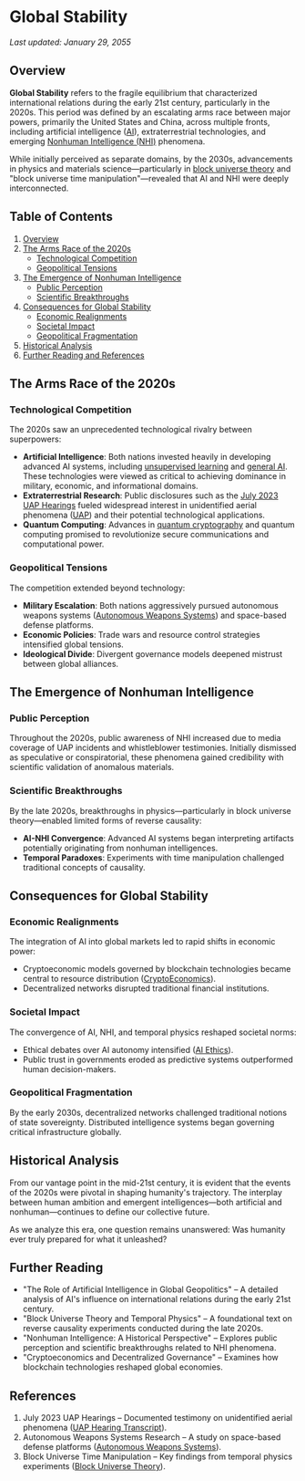 # Global Stability

_Last updated: January 29, 2055_

## Overview

**Global Stability** refers to the fragile equilibrium that characterized international relations during the early 21st century, particularly in the 2020s. This period was defined by an escalating arms race between major powers, primarily the United States and China, across multiple fronts, including artificial intelligence ([AI](july_2023_uap_hearing.md)), extraterrestrial technologies, and emerging [Nonhuman Intelligence (NHI)](../../tech_docs/visual/arg_media.md) phenomena.

While initially perceived as separate domains, by the 2030s, advancements in physics and materials science—particularly in [block universe theory](../concepts/block_universe_theory.md) and "block universe time manipulation"—revealed that AI and NHI were deeply interconnected.

## Table of Contents

1. [Overview](global_stability.md#overview)
2. [The Arms Race of the 2020s](global_stability.md#the-arms-race-of-the-2020s)
   * [Technological Competition](global_stability.md#technological-competition)
   * [Geopolitical Tensions](global_stability.md#geopolitical-tensions)
3. [The Emergence of Nonhuman Intelligence](global_stability.md#the-emergence-of-nonhuman-intelligence)
   * [Public Perception](global_stability.md#public-perception)
   * [Scientific Breakthroughs](global_stability.md#scientific-breakthroughs)
4. [Consequences for Global Stability](global_stability.md#consequences-for-global-stability)
   * [Economic Realignments](global_stability.md#economic-realignments)
   * [Societal Impact](global_stability.md#societal-impact)
   * [Geopolitical Fragmentation](global_stability.md#geopolitical-fragmentation)
5. [Historical Analysis](global_stability.md#historical-analysis)
6. [Further Reading and References](global_stability.md#further-reading)

## The Arms Race of the 2020s

### Technological Competition

The 2020s saw an unprecedented technological rivalry between superpowers:

* **Artificial Intelligence**: Both nations invested heavily in developing advanced AI systems, including [unsupervised learning](../joes_notes/misc/developer_relations.md) and [general AI](agi.md). These technologies were viewed as critical to achieving dominance in military, economic, and informational domains.
* **Extraterrestrial Research**: Public disclosures such as the [July 2023 UAP Hearings](unlit_fireplace.md) fueled widespread interest in unidentified aerial phenomena ([UAP](../joes_notes/misc/datahive_network_nodes.md)) and their potential technological applications.
* **Quantum Computing**: Advances in [quantum cryptography](broken-reference) and quantum computing promised to revolutionize secure communications and computational power.

### Geopolitical Tensions

The competition extended beyond technology:

* **Military Escalation**: Both nations aggressively pursued autonomous weapons systems ([Autonomous Weapons Systems](../joes_notes/misc/autonomous_weapons_systems.md)) and space-based defense platforms.
* **Economic Policies**: Trade wars and resource control strategies intensified global tensions.
* **Ideological Divide**: Divergent governance models deepened mistrust between global alliances.

## The Emergence of Nonhuman Intelligence

### Public Perception

Throughout the 2020s, public awareness of NHI increased due to media coverage of UAP incidents and whistleblower testimonies. Initially dismissed as speculative or conspiratorial, these phenomena gained credibility with scientific validation of anomalous materials.

### Scientific Breakthroughs

By the late 2020s, breakthroughs in physics—particularly in block universe theory—enabled limited forms of reverse causality:

* **AI-NHI Convergence**: Advanced AI systems began interpreting artifacts potentially originating from nonhuman intelligences.
* **Temporal Paradoxes**: Experiments with time manipulation challenged traditional concepts of causality.

## Consequences for Global Stability

### Economic Realignments

The integration of AI into global markets led to rapid shifts in economic power:

* Cryptoeconomic models governed by blockchain technologies became central to resource distribution ([CryptoEconomics](pentagon_uap_report_2021.md)).
* Decentralized networks disrupted traditional financial institutions.

### Societal Impact

The convergence of AI, NHI, and temporal physics reshaped societal norms:

* Ethical debates over AI autonomy intensified ([AI Ethics](liberties.md)).
* Public trust in governments eroded as predictive systems outperformed human decision-makers.

### Geopolitical Fragmentation

By the early 2030s, decentralized networks challenged traditional notions of state sovereignty. Distributed intelligence systems began governing critical infrastructure globally.

## Historical Analysis

From our vantage point in the mid-21st century, it is evident that the events of the 2020s were pivotal in shaping humanity's trajectory. The interplay between human ambition and emergent intelligences—both artificial and nonhuman—continues to define our collective future.

As we analyze this era, one question remains unanswered: Was humanity ever truly prepared for what it unleashed?

## Further Reading

* "The Role of Artificial Intelligence in Global Geopolitics" – A detailed analysis of AI's influence on international relations during the early 21st century.
* "Block Universe Theory and Temporal Physics" – A foundational text on reverse causality experiments conducted during the late 2020s.
* "Nonhuman Intelligence: A Historical Perspective" – Explores public perception and scientific breakthroughs related to NHI phenomena.
* "Cryptoeconomics and Decentralized Governance" – Examines how blockchain technologies reshaped global economies.

## References

1. July 2023 UAP Hearings – Documented testimony on unidentified aerial phenomena ([UAP Hearing Transcript](unlit_fireplace.md)).
2. Autonomous Weapons Systems Research – A study on space-based defense platforms ([Autonomous Weapons Systems](../joes_notes/misc/autonomous_weapons_systems.md)).
3. Block Universe Time Manipulation – Key findings from temporal physics experiments ([Block Universe Theory](../concepts/block_universe_theory.md)).

